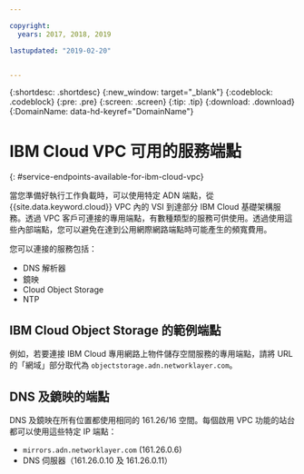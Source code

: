 ```yaml
---

copyright:
  years: 2017, 2018, 2019

lastupdated: "2019-02-20"


---
```


{:shortdesc: .shortdesc}
{:new_window: target="_blank"}
{:codeblock: .codeblock}
{:pre: .pre}
{:screen: .screen}
{:tip: .tip}
{:download: .download}
{:DomainName: data-hd-keyref="DomainName"}

# IBM Cloud VPC 可用的服務端點
{: #service-endpoints-available-for-ibm-cloud-vpc}

當您準備好執行工作負載時，可以使用特定 ADN 端點，從 {{site.data.keyword.cloud}} VPC 內的 VSI 到達部分 IBM Cloud 基礎架構服務。透過 VPC 客戶可連接的專用端點，有數種類型的服務可供使用。透過使用這些內部端點，您可以避免在達到公用網際網路端點時可能產生的頻寬費用。

您可以連接的服務包括：

* DNS 解析器
* 鏡映
* Cloud Object Storage
* NTP

## IBM Cloud Object Storage 的範例端點

例如，若要連接 IBM Cloud 專用網路上物件儲存空間服務的專用端點，請將 URL 的「網域」部分取代為 `objectstorage.adn.networklayer.com`。

## DNS 及鏡映的端點

DNS 及鏡映在所有位置都使用相同的 161.26/16 空間。每個啟用 VPC 功能的站台都可以使用這些特定 IP 端點：

* `mirrors.adn.networklayer.com` (161.26.0.6)
* DNS 伺服器（161.26.0.10 及 161.26.0.11）
